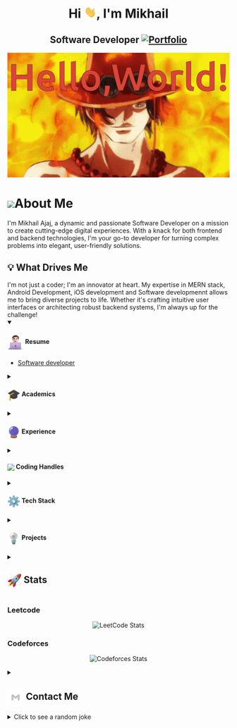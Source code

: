 <h1 align="center">Hi <img src="blob/main/icons/Hi.gif" width="28px"/>, I'm Mikhail</h1>

<h2 align="center">
  Software Developer
  <a href="https://mikhailajaj.github.io/">
    <img src="https://img.shields.io/badge/Portfolio-543DE0?style=for-the-badge&logo=About.me&logoColor=white" alt="Portfolio" style="height:22px;">
  </a>
</h2>

<div align="center">
 <img alt="GIF" src="https://github.com/mikhailajaj/mikhailajaj/blob/8d6cddb7b7a66f6e245f24905ba4462875fa5df9/blob/main/icons/tenor.gif" />
</div>

<h1><img align ='center'  src="https://camo.githubusercontent.com/fa3f93cb1d798e508be9a9c42bb181f28a086be351af3c29172eb51cd248410f/68747470733a2f2f692e67697068792e636f6d2f6d656469612f76312e59326c6b505463354d4749334e6a4578646a683264444d3462446879597a4d354e6d707061484a36644735364d6d683362546b79616e466b645752765a33523163476f7963535a6c634431324d563970626e526c636d35686246396e61575a66596e6c666157516d593351395a512f4c4f6e743675716a44394f65786d514a52422f67697068792e676966" width="37" />About Me</h1>

I'm Mikhail Ajaj, a dynamic and passionate Software Developer on a mission to create cutting-edge digital experiences. With a knack for both frontend and backend technologies, I'm your go-to developer for turning complex problems into elegant, user-friendly solutions.

<h2>💡 What Drives Me</h2>
I'm not just a coder; I'm an innovator at heart. My expertise in MERN stack, Android Development, iOS development and Software developmennt allows me to bring diverse projects to life. Whether it's crafting intuitive user interfaces or architecting robust backend systems, I'm always up for the challenge!
<details open>
 <summary>
    <h4>  
      <img align="center" src="https://github.com/mikhailajaj/mikhailajaj/blob/3a56bbca89e8e86b4caf1afe5f133ee336b29aed/blob/main/icons/about.png" width="37" /> 
    Resume
    </h4>
  </summary>
   <ul>
        <li><a href="https://github.com/mikhailajaj/mikhailajaj/blob/f4eea880177019840cdc87c5fd2f23501599e1dd/resume/Software%20Developer.pdf" target="_blank">Software developer</a></li>
      </ul>
</details>

 <details>
  <summary><h4> <img align="center" src="https://github.com/mikhailajaj/mikhailajaj/blob/3a56bbca89e8e86b4caf1afe5f133ee336b29aed/blob/main/icons/academics.gif" width="29"/> Academics</h4></summary>
  <span><img src="https://img.shields.io/badge/BTECH-SheridanCollege-1877F2?style=for-the-badge"></span>
  <span><img src="https://img.shields.io/badge/GPA-3.11-EFEEE9?style=for-the-badge"></span>
   <ul>
   <li><a href="https://www.sheridancollege.ca/programs/bachelor-computer-science-mobile-computing#tab=courses"> courses</a></li>
   <li><a href="https://github.com/mikhailajaj/mikhailajaj/blob/75ac5ac95f7ab6a50b6e347fd43d9639c5d521e8/Transcripts/Transccript.pdf">Transcript</a></li>
   </ul>
 </details>

<details>
  <summary>
    <h4>
      <img align="center" src="https://github.com/mikhailajaj/mikhailajaj/blob/3a56bbca89e8e86b4caf1afe5f133ee336b29aed/blob/main/icons/experience.gif" width="29"/> Experience
    </h4>
  </summary>
  <ul>
    <li><strong>Project Manager & Lead Developer</strong> at Secret Santa App | Jan 2024 – May 2024</li>
    <ul>
      <li>Led the development and launch of the Secret Santa App, digitizing the traditional holiday gift exchange process.</li>
      <li>Spearheaded technical architecture, system design, and implementation to ensure a smooth, scalable user experience for participants and event organizers.</li>
      <li>Oversaw the integration of key features like automated name drawing, gift preferences tracking, and event coordination, addressing common challenges in managing Secret Santa events.</li>
      <li>Managed a cross-functional team including Scrum Master, UX/UI Designer, Business Analyst, and QA Lead, ensuring effective communication, risk management, and quality assurance throughout the project.</li>
      <li>Delivered key milestones, such as user profile customization, in-app gift suggestions, and e-commerce integration for gift purchases, improving overall user engagement and satisfaction.</li>
    </ul>
  </ul>
</details>



<details>
  <summary><h4> <img align="center" src="https://user-images.githubusercontent.com/74038190/216122041-518ac897-8d92-4c6b-9b3f-ca01dcaf38ee.png" width="29"/> Coding Handles</h4></summary>
  [![LeetCode](https://img.shields.io/badge/LeetCode-000000?style=for-the-badge&logo=LeetCode&logoColor=#d16c06)](https://www.leetcode.com/[your-handle])
  [![Codeforces](https://img.shields.io/badge/Codeforces-445f9d?style=for-the-badge&logo=Codeforces&logoColor=white)](https://codeforces.com/profile/[your-handle])
  [![GeeksForGeeks](https://img.shields.io/badge/GeeksforGeeks-gray?style=for-the-badge&logo=geeksforgeeks&logoColor=35914c)](https://auth.geeksforgeeks.org/user/[your-handle]/practice)
</details>

<details>
  <summary><h4> <img align="center" src="https://github.com/mikhailajaj/mikhailajaj/blob/3a56bbca89e8e86b4caf1afe5f133ee336b29aed/blob/main/icons/techstack.gif" width="29"/> Tech Stack</h4></summary>
  ![C++](https://img.shields.io/badge/c++-%2300599C.svg?style=for-the-badge&logo=c%2B%2B&logoColor=white)  
  ![JavaScript](https://img.shields.io/badge/javascript-%23323330.svg?style=for-the-badge&logo=javascript&logoColor=%23F7DF1E) 
  ![React](https://img.shields.io/badge/react-%2320232a.svg?style=for-the-badge&logo=react&logoColor=%2361DAFB) 
</details>


<details>
  <summary><h4> <img align="center" src="https://github.com/mikhailajaj/mikhailajaj/blob/3a56bbca89e8e86b4caf1afe5f133ee336b29aed/blob/main/icons/projects.gif" width="29"/> Projects</h4></summary>

  #### <a href="https://github.com/[YourUsername]/[Project-Name]">[Project Name]</a>
  <span><img src="https://img.shields.io/badge/Node.js-%2343853D.svg?style=for-the-badge&logo=node.js&logoColor=white"> <img src="https://img.shields.io/badge/MongoDB-%234ea94b.svg?style=for-the-badge&logo=mongodb&logoColor=white"></span>
  - Implemented features to notify users about new opportunities.
  - Achieved a user base of X, surpassing initial projections.
</details>

<details>
  <summary><h2> <img align="center" src="https://github.com/mikhailajaj/mikhailajaj/blob/3a56bbca89e8e86b4caf1afe5f133ee336b29aed/blob/main/icons/stats.gif" width="32"/> Stats</h2></summary>
  <div align="center">
    ![](https://github-readme-stats.vercel.app/api?username=mikhailajaj&theme=tokyonight&hide_border=false&include_all_commits=true&count_private=false)<br/>
    ![](https://github-readme-streak-stats.herokuapp.com/?user=mikhailajaj&theme=tokyonight&hide_border=false)<br/>
    ![](https://github-readme-stats.vercel.app/api/top-langs/?username=mikhailajaj&theme=tokyonight&hide_border=false&include_all_commits=true&count_private=false&layout=compact)<br/>
    ![](https://github-readme-activity-graph.vercel.app/graph?username=mikhailajaj&theme=tokyo-night)
  </div>
</details>

  ### Leetcode
  <div align="center">

  ![LeetCode Stats](https://leetcode.card.workers.dev/mikhailajaj?theme=auto&font=baloo&extension=null)

  </div>

  ### Codeforces
  <div align="center">

  ![Codeforces Stats](https://codeforces-readme-stats.vercel.app/api/card?username=Ymikhailajaje)

  </div>

  <details>
  <summary><h2> <img align="center" src="https://github.com/mikhailajaj/mikhailajaj/blob/3a56bbca89e8e86b4caf1afe5f133ee336b29aed/blob/main/icons/Contact.gif" width="37"/> Contact Me</h2></summary>
  <p>
    <i>You can reach out to me via</i>
    <a href="mailto:[your-email]">
      <img align="center" src="https://github.com/mikhailajaj/mikhailajaj/blob/3a56bbca89e8e86b4caf1afe5f133ee336b29aed/blob/main/icons/Gmail.gif" width="100"/>
    </a>
  </p>
</details>

<details>
  <summary>Click to see a random joke</summary>
  <div align="center">

  ![Jokes Card](https://readme-jokes.vercel.app/api?theme=halloween)

  </div>
</details>

<!--
**mikhailajaj/mikhailajaj** is a ✨ _special_ ✨ repository because its `README.md` (this file) appears on your GitHub profile.

Here are some ideas to get you started:

- 🔭 I’m currently working on ...
- 🌱 I’m currently learning ...
- 👯 I’m looking to collaborate on ...
- 🤔 I’m looking for help with ...
- 💬 Ask me about ...
- 📫 How to reach me: ...
- 😄 Pronouns: ...
- ⚡ Fun fact: ...
-->
